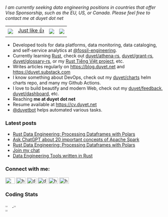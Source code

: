 *I am currently seeking data engineering positions 
in countries that offer Visa Sponsorship, 
such as the EU, US, or Canada. 
Please feel free to contact me at duyet dot net*

<img src="https://duet-pageview.vercel.app/api/pageview?url=https://github.com/duyet" alt="" style="display:none" />

<div align="center">

  <p>
    <table>
      <tr>
        <td>
          <img src="https://komarev.com/ghpvc/?username=duyet" />
        </td>
        <td>
          <a href="https://poll.fizzy.wtf/vote?duyet.vote=yes&redirect=https://github.com/duyet">
            Just like 👍
          </a>
        </td>
        <td>
          <img src="https://poll.fizzy.wtf/show?duyet.vote=yes" />
        </td>
        <td>
          <img src="https://poll.fizzy.wtf/count?duyet.vote=yes" />
        </td>
      </tr>
    </table>
  </p>
  
</div>

- Developed tools for data platforms, data monitoring, data cataloging, and self-service analytics at [@fossil-engineering].
- Currently learning [Rust], check out [duyet/athena-rs], [duyet/grant-rs], [duyet/glossary-rs], or my [Rust Tiếng Việt project], etc.
- Writes articles regularly on https://blog.duyet.net and https://duyet.substack.com
- I know something about DevOps, check out my [duyet/charts] helm charts repo, and many my Github Actions.
- I love to build beautify and modern Web, check out my [duyet/feedback], [duyet/dashboard], etc.
- Reaching **me at duyet dot net**
- Resume available at https://cv.duyet.net
- [@duyetbot] helps automated various tasks.

[@fossil-engineering]: https://github.com/fossil-engineering
[Data Engineering]: https://blog.duyet.net/tag/data-engineer/
[Rust]: https://blog.duyet.net/2021/11/rust-data-engineering.html
[@duyetbot]: https://github.com/duyetbot
[duyet/athena-rs]: https://github.com/duyet/athena-rs
[duyet/glossary-rs]: https://github.com/duyet/glossary-rs
[duyet/grant-rs]: https://github.com/duyet/grant-rs
[Rust Tiếng Việt project]: https://rust-tieng-viet.github.io
[duyet/charts]: https://github.com/duyet/charts
[duyet/feedback]: https://github.com/duyet/feedback
[duyet/dashboard]: https://github.com/duyet/dashboard

### Latest posts

<!-- BLOG-POST-LIST:START -->
- [Rust Data Engineering: Processing Dataframes with Polars](https://duyet.substack.com/p/rust-data-engineering-polars)
- [Ask ChatGPT about 20 important concepts of Apache Spark](https://blog.duyet.net/2023/02/ask-chatgpt-spark.html)
- [Rust Data Engineering: Processing Dataframes with Polars](https://blog.duyet.net/2023/02/rust-polars.html)
- [Join my chat](https://duyet.substack.com/p/join-my-chat)
- [Data Engineering Tools written in Rust](https://duyet.substack.com/p/data-engineering-tools-written-in)
<!-- BLOG-POST-LIST:END -->

<p align="left">
<h3 align="left">Connect with me:</h3>
<a href="https://t.me/duyet" target="blank"><img align="center" src="https://cdn.jsdelivr.net/npm/simple-icons@6.7.0/icons/telegram.svg" alt="@duyet" height="20" width="30" /></a>
<a href="https://ko-fi.com/duyet" target="blank"><img align="center" src="https://cdn.jsdelivr.net/npm/simple-icons@6.7.0/icons/kofi.svg" alt="https://ko-fi.com/duyet" height="20" width="30" /></a>
<a href="https://twitter.com/_duyet" target="blank"><img align="center" src="https://cdn.jsdelivr.net/npm/simple-icons@6.7.0/icons/twitter.svg" alt="duyetdev" height="20" width="30" /></a>
<a href="https://linkedin.com/in/duyet" target="blank"><img align="center" src="https://cdn.jsdelivr.net/npm/simple-icons@6.7.0/icons/linkedin.svg" alt="duyet" height="20" width="30" /></a>
<a href="https://blog.duyet.net/rss.xml" target="blank"><img align="center" src="https://cdn.jsdelivr.net/npm/simple-icons@6.7.0/icons/rss.svg" alt="https://blog.duyet.net/rss.xml" height="20" width="30" /></a>
<a href="https://unsplash.com/@_duyet" target="blank"><img align="center" src="https://cdn.jsdelivr.net/npm/simple-icons@6.7.0/icons/unsplash.svg" alt="https://unsplash.com/@_duyet" height="20" width="30" /></a>

</p>

### Coding Stats

<div style="display: flex; flex-wrap: wrap">
  <a href="https://github.com/duyet">
  <img style="width: 32%" src="https://wakatime.com/share/@8d67d3f3-1ae6-4b1e-a8a1-32c57b3e05f9/e3bcf43a-620f-416f-b8ac-1f74fa16e4e2.png" />
  <img style="width: 32%" src="https://wakatime.com/share/@8d67d3f3-1ae6-4b1e-a8a1-32c57b3e05f9/5fd68fc4-d79a-432b-8ae0-8c2474b13de0.png" />
  <img style="width: 32%" src="https://github-readme-stats.vercel.app/api?username=duyet&show_icons=true&theme=vue&hide_border=true&custom_title=@duyet" />
  </a>
</div>
